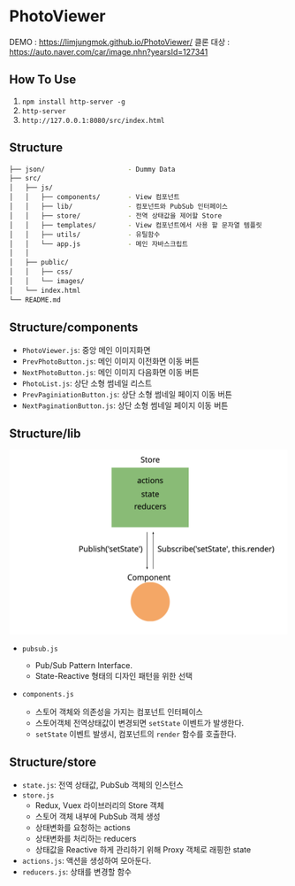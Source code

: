# PhotoViewer
DEMO : https://limjungmok.github.io/PhotoViewer/
클론 대상 : https://auto.naver.com/car/image.nhn?yearsId=127341

## How To Use

1. `npm install http-server -g` 
2. `http-server`
3. `http://127.0.0.1:8080/src/index.html`


## Structure
```bash
├── json/                     - Dummy Data
├── src/
│   ├── js/
│   │   ├── components/       - View 컴포넌트
│   │   ├── lib/              - 컴포넌트와 PubSub 인터페이스
│   │   ├── store/            - 전역 상태값을 제어할 Store 
│   │   ├── templates/        - View 컴포넌트에서 사용 할 문자열 템플릿
│   │   ├── utils/            - 유틸함수
│   │   └── app.js            - 메인 자바스크립트
│   │ 
│   ├── public/               
│   │   ├── css/              
│   │   └── images/           
│   └── index.html
└── README.md
```


## Structure/components
- `PhotoViewer.js`: 중앙 메인 이미지화면
- `PrevPhotoButton.js`: 메인 이미지 이전화면 이동 버튼
- `NextPhotoButton.js`: 메인 이미지 다음화면 이동 버튼
- `PhotoList.js`: 상단 소형 썸네일 리스트
- `PrevPaginiationButton.js`: 상단 소형 썸네일 페이지 이동 버튼
- `NextPaginationButton.js`: 상단 소형 썸네일 페이지 이동 버튼


## Structure/lib
![](./diagram.png)

- `pubsub.js`
  - Pub/Sub Pattern Interface. 
  - State-Reactive 형태의 디자인 패턴을 위한 선택

- `components.js`
  - 스토어 객체와 의존성을 가지는 컴포넌트 인터페이스
  - 스토어객체 전역상태값이 변경되면 `setState` 이벤트가 발생한다.
  - `setState` 이벤트 발생시, 컴포넌트의 `render` 함수를 호출한다.

## Structure/store
- `state.js`: 전역 상태값, PubSub 객체의 인스턴스
- `store.js`
  - Redux, Vuex 라이브러리의 Store 객체
  - 스토어 객체 내부에 PubSub 객체 생성
  - 상태변화를 요청하는 actions
  - 상태변화를 처리하는 reducers
  - 상태값을 Reactive 하게 관리하기 위해 Proxy 객체로 래핑한 state
- `actions.js`: 액션을 생성하여 모아둔다. 
- `reducers.js`: 상태를 변경할 함수


